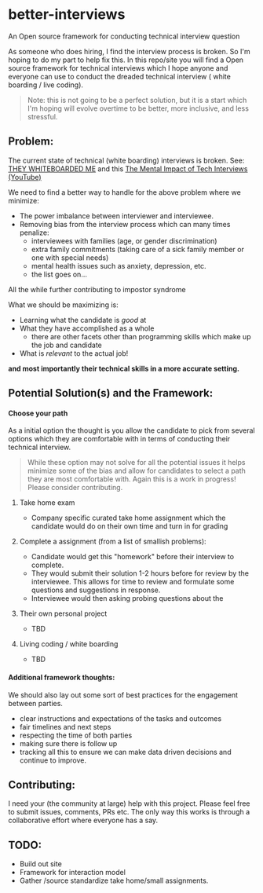 # better-interviews
An Open source framework for conducting technical interview question


As someone who does hiring, I find the interview process is broken. So I'm
hoping to do my part to help fix this. In this repo/site you will find a Open
source framework for technical interviews which I hope anyone and everyone can
use to conduct the dreaded technical interview ( white boarding / live coding).

> Note: this is not going to be a perfect solution, but it is a start which
I'm hoping will evolve overtime to be better, more inclusive, and less stressful.


## Problem:
The current state of technical (white boarding) interviews is broken.
See: [THEY WHITEBOARDED ME](http://they.whiteboarded.me/interview_types/whiteboarding_and_live_coding.html)
and this [The Mental Impact of Tech Interviews (YouTube)](https://www.youtube.com/watch?v=aIrKC41NwC0)


We need to find a better way to handle for the above problem where we minimize:
* The power imbalance between interviewer and interviewee.
* Removing bias from the interview process which can many times penalize:
  - interviewees with families (age, or gender discrimination)
  - extra family commitments (taking care of a sick family member or
    one with special needs)
  - mental health issues such as anxiety, depression, etc.
  - the list goes on...

All the while further contributing to impostor syndrome

What we should be maximizing is:

* Learning what the candidate is *good* at
* What they have accomplished as a whole
  * there are other facets other than programming skills which make up
    the job and candidate
* What is *relevant* to the actual job!

**and most importantly their technical skills in a more accurate setting.**


## Potential Solution(s) and the Framework:

#### Choose your path

As a initial option the thought is you allow the candidate to pick from several
options which they are comfortable with in terms of conducting their technical
interview.

> While these option may not solve for all the potential issues it helps minimize
some of the bias and allow for candidates to select a path they are most
comfortable with. Again this is a work in progress! Please consider contributing.

1. Take home exam
   - Company specific curated take home assignment which the candidate would do
     on their own time and turn in for grading


2. Complete a assignment (from a list of smallish problems):
   - Candidate would get this "homework" before their interview to complete.
   - They would submit their solution 1-2 hours before for review by the    
     interviewee. This allows for time to review and formulate some questions
     and suggestions in response.
   - Interviewee would then asking probing questions about the


3. Their own personal project
   - TBD


4. Living coding / white boarding
   - TBD


#### Additional framework thoughts:

We should also lay out some sort of best practices for the engagement between
parties.

- clear instructions and expectations of the tasks and outcomes
- fair timelines and next steps
- respecting the time of both parties
- making sure there is follow up
- tracking all this to ensure we can make data driven decisions and continue to
  improve.


## Contributing:
I need your (the community at large) help with this project. Please feel free to
submit issues, comments, PRs etc. The only way this works is through a
collaborative effort where everyone has a say.


## TODO:

- Build out site
- Framework for interaction model
- Gather /source standardize take home/small assignments.
